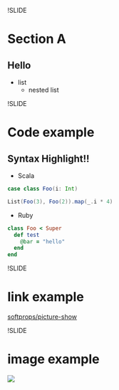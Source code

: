 !SLIDE
# Section A
## Hello

- list
	- nested list

!SLIDE
# Code example
## Syntax Highlight!!

- Scala
```scala
case class Foo(i: Int)

List(Foo(3), Foo(2)).map(_.i * 4)
```

- Ruby
```ruby
class Foo < Super
  def test
    @bar = "hello"
  end
end
```

!SLIDE
# link example

[softprops/picture-show](https://github.com/softprops/picture-show)

!SLIDE
# image example

![](images/sectiona.png)

